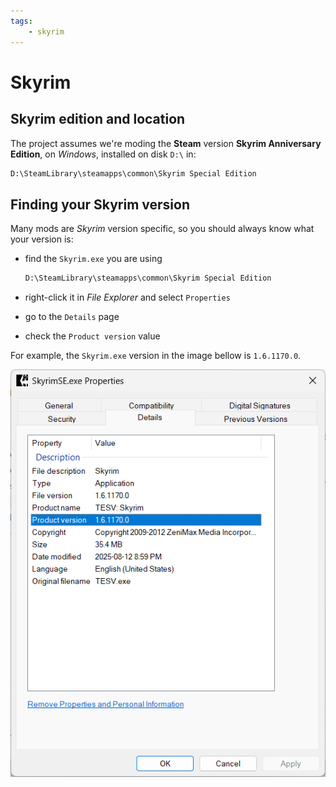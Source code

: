 ```yaml
---
tags:
    - skyrim
---
```


# Skyrim

## Skyrim edition and location

The project assumes we're moding the **Steam** version **Skyrim Anniversary Edition**, on
*Windows*, installed on disk `D:\` in:

```cmd
D:\SteamLibrary\steamapps\common\Skyrim Special Edition
```

## Finding your Skyrim version

Many mods are *Skyrim* version specific, so you should always know what your version is:

* find the `Skyrim.exe` you are using

    ```cmd
    D:\SteamLibrary\steamapps\common\Skyrim Special Edition
    ```

* right-click it in *File Explorer* and select `Properties`
* go to the `Details` page
* check the `Product version` value

For example, the `Skyrim.exe` version in the image bellow is `1.6.1170.0`.

![skyrim version](../images/skyrim_version.png)
